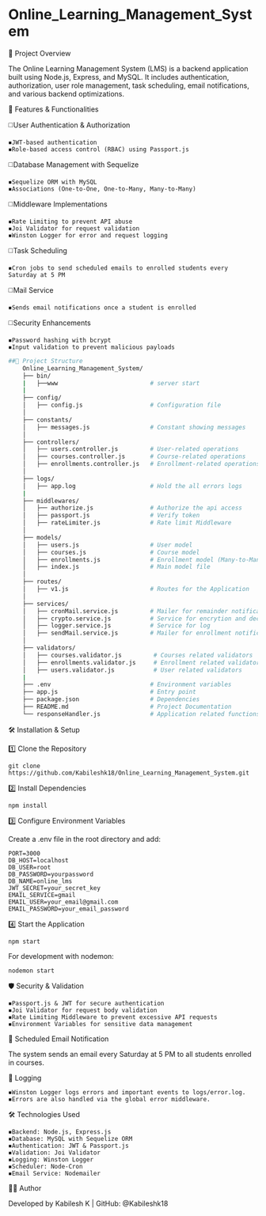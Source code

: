 # Online_Learning_Management_System

📌 Project Overview

The Online Learning Management System (LMS) is a backend application built using Node.js, Express, and MySQL. It includes authentication, authorization, user role management, task scheduling, email notifications, and various backend optimizations.

🚀 Features & Functionalities

◻️User Authentication & Authorization

    ◾JWT-based authentication
    ◾Role-based access control (RBAC) using Passport.js

◻️Database Management with Sequelize

    ◾Sequelize ORM with MySQL
    ◾Associations (One-to-One, One-to-Many, Many-to-Many)

◻️Middleware Implementations

    ◾Rate Limiting to prevent API abuse
    ◾Joi Validator for request validation
    ◾Winston Logger for error and request logging

◻️Task Scheduling

    ◾Cron jobs to send scheduled emails to enrolled students every Saturday at 5 PM

◻️Mail Service

    ◾Sends email notifications once a student is enrolled

◻️Security Enhancements

    ◾Password hashing with bcrypt
    ◾Input validation to prevent malicious payloads
```bash
##📂 Project Structure
    Online_Learning_Management_System/
    ├── bin/
    |   ├──www                          # server start
    |
    ├── config/
    │   ├── config.js                   # Configuration file
    │
    ├── constants/
    │   ├── messages.js                 # Constant showing messages
    │
    ├── controllers/
    │   ├── users.controller.js         # User-related operations
    │   ├── courses.controller.js       # Course-related operations
    │   ├── enrollments.controller.js   # Enrollment-related operations
    │
    ├── logs/
    │   ├── app.log                     # Hold the all errors logs
    |
    ├── middlewares/
    │   ├── authorize.js                # Authorize the api access
    │   ├── passport.js                 # Verify token
    │   ├── rateLimiter.js              # Rate limit Middleware
    │
    ├── models/
    │   ├── users.js                    # User model
    │   ├── courses.js                  # Course model
    │   ├── enrollments.js              # Enrollment model (Many-to-Many relation)
    │   ├── index.js                    # Main model file
    │
    ├── routes/
    │   ├── v1.js                       # Routes for the Application
    │
    ├── services/
    │   ├── cronMail.service.js         # Mailer for remainder notifications
    │   ├── crypto.service.js           # Service for encrytion and decryption
    │   ├── logger.service.js           # Service for log
    │   ├── sendMail.service.js         # Mailer for enrollment notifications
    │
    ├── validators/
    │   ├── courses.validator.js         # Courses related validators
    │   ├── enrollments.validator.js     # Enrollment related validators
    │   ├── users.validator.js           # User related validators
    |
    ├── .env                            # Environment variables
    ├── app.js                          # Entry point
    ├── package.json                    # Dependencies
    ├── README.md                       # Project Documentation
    └── responseHandler.js              # Application related functions
```
🛠️ Installation & Setup

1️⃣ Clone the Repository

    git clone https://github.com/Kabileshk18/Online_Learning_Management_System.git

2️⃣ Install Dependencies

    npm install 

3️⃣ Configure Environment Variables

Create a .env file in the root directory and add:

    PORT=3000
    DB_HOST=localhost
    DB_USER=root
    DB_PASSWORD=yourpassword
    DB_NAME=online_lms
    JWT_SECRET=your_secret_key
    EMAIL_SERVICE=gmail
    EMAIL_USER=your_email@gmail.com
    EMAIL_PASSWORD=your_email_password

4️⃣ Start the Application

    npm start

For development with nodemon:

    nodemon start

🛡️ Security & Validation

    ◾Passport.js & JWT for secure authentication
    ◾Joi Validator for request body validation
    ◾Rate Limiting Middleware to prevent excessive API requests
    ◾Environment Variables for sensitive data management

📧 Scheduled Email Notification

The system sends an email every Saturday at 5 PM to all students enrolled in courses.

📜 Logging

    ◾Winston Logger logs errors and important events to logs/error.log.
    ◾Errors are also handled via the global error middleware.

🛠️ Technologies Used

    ◾Backend: Node.js, Express.js
    ◾Database: MySQL with Sequelize ORM
    ◾Authentication: JWT & Passport.js
    ◾Validation: Joi Validator
    ◾Logging: Winston Logger
    ◾Scheduler: Node-Cron
    ◾Email Service: Nodemailer

👨‍💻 Author

Developed by Kabilesh K | GitHub: @Kabileshk18
